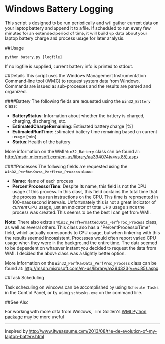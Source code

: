 Windows Battery Logging
=======================

This script is designed to be run periodically and will gather 
current data on your laptop battery and append it to a file.  If 
scheduled to run every few minutes for an extended period of 
time, it will build up data about your laptop battery charge and
process usage for later analysis.

##Usage
```
python batery.py [logfile]
```
If no logfile is supplied, current battery info is printed to stdout.

##Details
This script uses the Windows Management Instrumentation Command-line tool (WMIC) to 
request system data from Windows.  Commands are issued as sub-processes and the 
results are parsed and organized.

####Battery
The following fields are requested using the `Win32_Battery` class:
- **BatteryStatus**: Information about whether the battery is charged, charging, discharging, etc.
- **EstimatedChargeRemaining**: Estimated battery charge [%]
- **EstimatedRunTime**: Estimated battery time remaining based on current usage [min]
- **Status**: Health of the battery

More information on the WMI `Win32_Battery` class can be found at:  
http://msdn.microsoft.com/en-us/library/aa394074(v=vs.85).aspx

####Processes
The following fields are requested using the `Win32_PerfRawData_PerfProc_Process` class:
- **Name**:  Name of each process
- **PercentProcessorTime**:  Despite its name, this field is not the CPU usage of this process.
In this class, this field contains the total time that the process has run instructions on the CPU.
This time is represented in 100-nanosecond intervals.  Unfortunately this is not a great indicator
of *current* CPU usage, just an indicator of total CPU usage since the process was created.
This seems to be the best I can get from WMI.

**Note**:  There also exists a `Win32_PerfFormattedData_PerfProc_Process` class, as well as several
others.  This class also has a "PercentProcessorTime" field, which actually corresponds to CPU usage,
but when tinkering with this the results seemed inconsistent.  Processes would often report varied
CPU usage when they were in the background the entire time.  The data seemed to be dependent on 
whatever instant you decided to request the data from WMI.  I decided the above class was a slightly
better option.

More information on the `Win32_PerfRawData_PerfProc_Process` class can be found at:
http://msdn.microsoft.com/en-us/library/aa394323(v=vs.85).aspx


##Task Scheduling

Task scheduling on windows can be accomplished by using `Schedule Tasks` in the Control
Panel, or by using `schtasks.exe` on the command line.

##See Also

For working with more data from Windows, Tim Golden's [WMI Python package](https://pypi.python.org/pypi/WMI/) 
may be more useful

-----------------------

Inspired by http://www.ifweassume.com/2013/08/the-de-evolution-of-my-laptop-battery.html